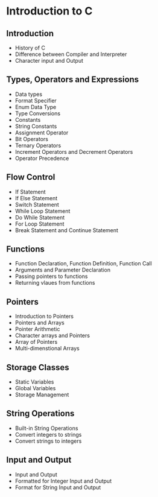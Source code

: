 # Introduction to C

## Introduction

- History of C
- Difference between Compiler and Interpreter
- Character input and Output

## Types, Operators and Expressions

- Data types
- Format Specifier
- Enum Data Type
- Type Conversions
- Constants
- String Constants
- Assignment Operator
- Bit Operators
- Ternary Operators
- Increment Operators and Decrement Operators
- Operator Precedence

## Flow Control

- If Statement
- If Else Statement
- Switch Statement
- While Loop Statement
- Do While Statement
- For Loop Statement
- Break Statement and Continue Statement

## Functions

- Function Declaration, Function Definition, Function Call
- Arguments and Parameter Declaration
- Passing pointers to functions
- Returning vlaues from functions

## Pointers

- Introduction to Pointers
- Pointers and Arrays
- Pointer Arithmetic
- Character arrays and Pointers
- Array of Pointers
- Multi-dimenstional Arrays

## Storage Classes

- Static Variables
- Global Variables
- Storage Management

## String Operations

- Built-in String Operations
- Convert integers to strings
- Convert strings to integers

## Input and Output

- Input and Output
- Formatted for Integer Input and Output
- Format for String Input and Output
